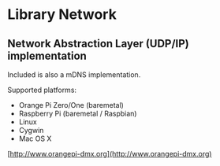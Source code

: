 # Library Network
## Network Abstraction Layer (UDP/IP) implementation

Included is also a mDNS implementation.

Supported platforms:

- Orange Pi Zero/One (baremetal)
- Raspberry Pi (baremetal / Raspbian)
- Linux
- Cygwin
- Mac OS X


[http://www.orangepi-dmx.org](http://www.orangepi-dmx.org)
